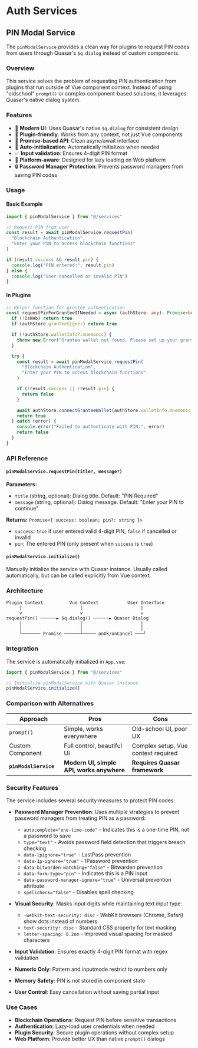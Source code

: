 # Auth Services

## PIN Modal Service

The `pinModalService` provides a clean way for plugins to request PIN codes from users through Quasar's `$q.dialog` instead of custom components.

### Overview

This service solves the problem of requesting PIN authentication from plugins that run outside of Vue component context. Instead of using "oldschool" `prompt()` or complex component-based solutions, it leverages Quasar's native dialog system.

### Features

- 🎨 **Modern UI**: Uses Quasar's native `$q.dialog` for consistent design
- 🔌 **Plugin-friendly**: Works from any context, not just Vue components
- 🚀 **Promise-based API**: Clean async/await interface
- 🔄 **Auto-initialization**: Automatically initializes when needed
- ✅ **Input validation**: Ensures 4-digit PIN format
- 🎯 **Platform-aware**: Designed for lazy loading on Web platform
- 🔒 **Password Manager Protection**: Prevents password managers from saving PIN codes

### Usage

#### Basic Example

```typescript
import { pinModalService } from "@/services"

// Request PIN from user
const result = await pinModalService.requestPin(
  "Blockchain Authentication",
  "Enter your PIN to access blockchain functions"
)

if (result.success && result.pin) {
  console.log("PIN entered:", result.pin)
} else {
  console.log("User cancelled or invalid PIN")
}
```

#### In Plugins

```typescript
// Helper function for grantee authentication
const requestPinForGranteeIfNeeded = async (authStore: any): Promise<boolean> => {
  if (!IsWeb) return true
  if (authStore.granteeSigner) return true

  if (!authStore.walletInfo?.mnemonic) {
    throw new Error("Grantee wallet not found. Please set up your grantee wallet first.")
  }

  try {
    const result = await pinModalService.requestPin(
      "Blockchain Authentication",
      "Enter your PIN to access blockchain functions"
    )

    if (!result.success || !result.pin) {
      return false
    }

    await authStore.connectGranteeWallet(authStore.walletInfo.mnemonic, result.pin)
    return true
  } catch (error) {
    console.error("Failed to authenticate with PIN:", error)
    return false
  }
}
```

### API Reference

#### `pinModalService.requestPin(title?, message?)`

**Parameters:**
- `title` (string, optional): Dialog title. Default: "PIN Required"
- `message` (string, optional): Dialog message. Default: "Enter your PIN to continue"

**Returns:** `Promise<{ success: boolean; pin?: string }>`
- `success`: `true` if user entered valid 4-digit PIN, `false` if cancelled or invalid
- `pin`: The entered PIN (only present when `success` is `true`)

#### `pinModalService.initialize()`

Manually initialize the service with Quasar instance. Usually called automatically, but can be called explicitly from Vue context.

### Architecture

```
Plugin Context          Vue Context           User Interface
     |                      |                      |
     v                      v                      v
requestPin() ──────► $q.dialog() ──────► Quasar Dialog
     │                      │                      │
     │                      │                      │
     └─────── Promise ──────┴───── onOk/onCancel ───┘
```

### Integration

The service is automatically initialized in `App.vue`:

```typescript
import { pinModalService } from "@/services"

// Initialize pinModalService with Quasar instance
pinModalService.initialize()
```

### Comparison with Alternatives

| Approach | Pros | Cons |
|----------|------|------|
| `prompt()` | Simple, works everywhere | Old-school UI, poor UX |
| Custom Component | Full control, beautiful UI | Complex setup, Vue context required |
| **`pinModalService`** | **Modern UI, simple API, works anywhere** | **Requires Quasar framework** |

### Security Features

The service includes several security measures to protect PIN codes:

- **Password Manager Prevention**: Uses multiple strategies to prevent password managers from treating PIN as a password:
  - `autocomplete="one-time-code"` - Indicates this is a one-time PIN, not a password to save
  - `type="text"` - Avoids password field detection that triggers breach checking
  - `data-lpignore="true"` - LastPass prevention
  - `data-1p-ignore="true"` - 1Password prevention
  - `data-bitwarden-watching="false"` - Bitwarden prevention
  - `data-form-type="pin"` - Indicates this is a PIN input
  - `data-password-manager-ignore="true"` - Universal prevention attribute
  - `spellcheck="false"` - Disables spell checking

- **Visual Security**: Masks input digits while maintaining text input type:
  - `-webkit-text-security: disc` - WebKit browsers (Chrome, Safari) show dots instead of numbers
  - `text-security: disc` - Standard CSS property for text masking
  - `letter-spacing: 0.2em` - Improved visual spacing for masked characters

- **Input Validation**: Ensures exactly 4-digit PIN format with regex validation
- **Numeric Only**: Pattern and inputmode restrict to numbers only
- **Memory Safety**: PIN is not stored in component state
- **User Control**: Easy cancellation without saving partial input

### Use Cases

- **Blockchain Operations**: Request PIN before sensitive transactions
- **Authentication**: Lazy-load user credentials when needed
- **Plugin Security**: Secure plugin operations without complex setup
- **Web Platform**: Provide better UX than native `prompt()` dialogs
